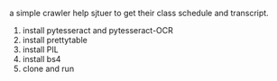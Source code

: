 a simple crawler help sjtuer to get their class schedule and transcript.

1. install pytesseract and pytesseract-OCR
2. install prettytable
3. install PIL
4. install bs4
5. clone and run